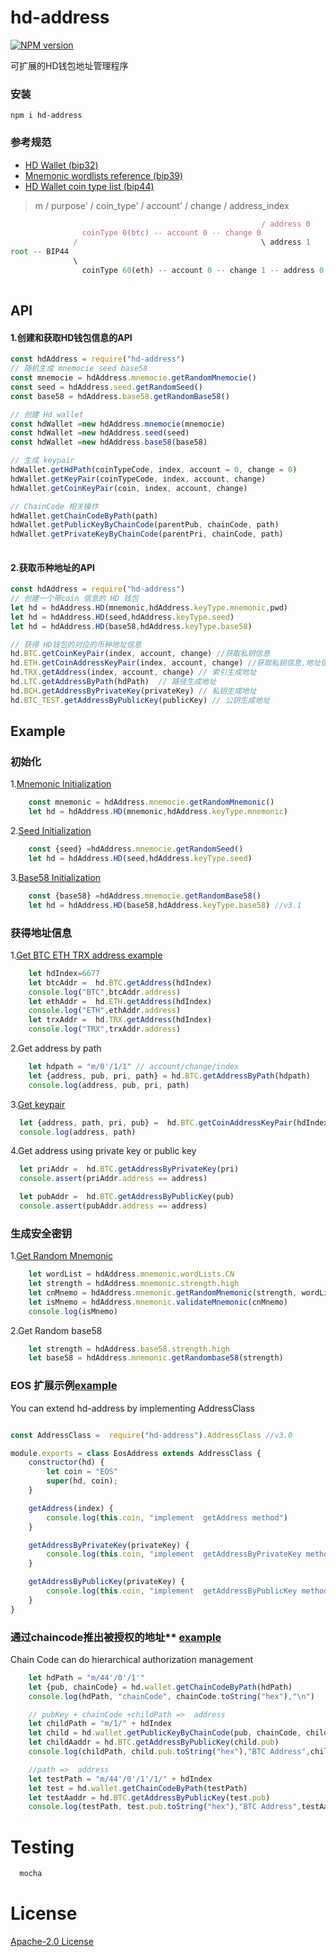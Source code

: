 # hd-address
[![NPM version](https://img.shields.io/npm/v/hd-address?style=flat-square)](https://www.npmjs.com/package/hd-address)

可扩展的HD钱包地址管理程序  
### 安装
```
npm i hd-address
```
### 参考规范 
* [HD Wallet (bip32)](https://github.com/bitcoin/bips/blob/master/bip-0032/derivation.png)
* [Mnemonic wordlists reference (bip39)](https://github.com/bitcoin/bips/blob/master/bip-0039/bip-0039-wordlists.md) 
* [HD Wallet coin type list (bip44)]( https://github.com/satoshilabs/slips/blob/master/slip-0044.md)  
> m / purpose' / coin_type' / account' / change / address_index
```js
                                                        / address 0
                coinType 0(btc) -- account 0 -- change 0  
              /                                         \ address 1
root -- BIP44 
              \
                coinType 60(eth) -- account 0 -- change 1 -- address 0
                          
```
## API
#### 1.创建和获取HD钱包信息的API
```javascript
const hdAddress = require("hd-address")  
// 随机生成 mnemocie seed base58
const mnemocie = hdAddress.mnemocie.getRandomMnemocie()
const seed = hdAddress.seed.getRandomSeed()
const base58 = hdAddress.base58.getRandomBase58()

// 创建 Hd wallet
const hdWallet =new hdAddress.mnemocie(mnemocie)
const hdWallet =new hdAddress.seed(seed)
const hdWallet =new hdAddress.base58(base58)

// 生成 keypair
hdWallet.getHdPath(coinTypeCode, index, account = 0, change = 0) 
hdWallet.getKeyPair(coinTypeCode, index, account, change) 
hdWallet.getCoinKeyPair(coin, index, account, change) 

// ChainCode 相关操作
hdWallet.getChainCodeByPath(path)
hdWallet.getPublicKeyByChainCode(parentPub, chainCode, path)
hdWallet.getPrivateKeyByChainCode(parentPri, chainCode, path)
 
```
#### 2.获取币种地址的API
```javascript
const hdAddress = require("hd-address")  
// 创建一个带coin 信息的 HD 钱包
let hd = hdAddress.HD(mnemonic,hdAddress.keyType.mnemonic,pwd)
let hd = hdAddress.HD(seed,hdAddress.keyType.seed) 
let hd = hdAddress.HD(base58,hdAddress.keyType.base58) 

// 获得 HD钱包的对应的币种地址信息
hd.BTC.getCoinKeyPair(index, account, change) //获取私钥信息
hd.ETH.getCoinAddressKeyPair(index, account, change) //获取私钥信息,地址信息
hd.TRX.getAddress(index, account, change) // 索引生成地址
hd.LTC.getAddressByPath(hdPath)  // 路径生成地址
hd.BCH.getAddressByPrivateKey(privateKey) // 私钥生成地址
hd.BTC_TEST.getAddressByPublicKey(publicKey) // 公钥生成地址
```

## Example
### 初始化
1.[Mnemonic Initialization](https://github.com/gisvr/hd-address-example/blob/master/init/mnemonic.pwd.js) 
```javascript
    const mnemonic = hdAddress.mnemocie.getRandomMnemonic()    
    let hd = hdAddress.HD(mnemonic,hdAddress.keyType.mnemonic)  
```

2.[Seed Initialization](https://github.com/gisvr/hd-address-example/blob/master/init/seed.js) 
```javascript
    const {seed} =hdAddress.mnemocie.getRandomSeed() 
    let hd = hdAddress.HD(seed,hdAddress.keyType.seed)  
```

3.[Base58 Initialization](https://github.com/gisvr/hd-address-example/blob/master/init/seed.js) 

```javascript
    const {base58} =hdAddress.mnemocie.getRandomBase58() 
    let hd = hdAddress.HD(base58,hdAddress.keyType.base58) //v3.1
```

### 获得地址信息

1.[Get BTC ETH TRX address example](https://github.com/gisvr/hd-address-example/blob/master/init/mnemonic.js) 
```javascript
    let hdIndex=6677
    let btcAddr =  hd.BTC.getAddress(hdIndex)
    console.log("BTC",btcAddr.address)
    let ethAddr =  hd.ETH.getAddress(hdIndex)
    console.log("ETH",ethAddr.address)
    let trxAddr =  hd.TRX.getAddress(hdIndex)
    console.log("TRX",trxAddr.address)
```

2.Get address by path
```javascript
    let hdpath = "m/0'/1/1" // account/change/index
    let {address, pub, pri, path} = hd.BTC.getAddressByPath(hdpath)
    console.log(address, pub, pri, path) 
```

3.[Get keypair](https://github.com/gisvr/hd-address-example/blob/master/address/address.keypair.js)
```js
  let {address, path, pri, pub} =  hd.BTC.getCoinAddressKeyPair(hdIndex)
  console.log(address, path)
```
4.Get address using private key or public key
```js
  let priAddr =  hd.BTC.getAddressByPrivateKey(pri)
  console.assert(priAddr.address == address)

  let pubAddr =  hd.BTC.getAddressByPublicKey(pub)
  console.assert(pubAddr.address == address)
```

### 生成安全密钥

1.[Get Random Mnemonic](https://github.com/gisvr/hd-address-example/blob/master/mnemonic_safe/mnemonic.js) 
```javascript
    let wordList = hdAddress.mnemonic.wordLists.CN
    let strength = hdAddress.mnemonic.strength.high 
    let cnMnemo = hdAddress.mnemonic.getRandomMnemonic(strength, wordList)
    let isMnemo = hdAddress.mnemonic.validateMnemonic(cnMnemo) 
    console.log(isMnemo)
```

2.Get Random base58
```javascript
    let strength = hdAddress.base58.strength.high 
    let base58 = hdAddress.mnemonic.getRandombase58(strength)
```
 
### EOS 扩展示例[example](https://github.com/gisvr/hd-address-example/blob/master/extension/eos.address.js)
You can extend hd-address by implementing AddressClass
```javascript

const AddressClass =  require("hd-address").AddressClass //v3.0

module.exports = class EosAddress extends AddressClass {
    constructor(hd) {
        let coin = "EOS"
        super(hd, coin);
    }

    getAddress(index) {
        console.log(this.coin, "implement  getAddress method")
    }

    getAddressByPrivateKey(privateKey) {
        console.log(this.coin, "implement  getAddressByPrivateKey method")
    }

    getAddressByPublicKey(privateKey) {
        console.log(this.coin, "implement  getAddressByPublicKey method")
    }
}
```
### 通过chaincode推出被授权的地址** [example](https://github.com/gisvr/hd-address-example/blob/master/chaincode/chaincode.js)
Chain Code can do hierarchical authorization management
```js
    let hdPath = "m/44'/0'/1'"
    let {pub, chainCode} = hd.wallet.getChainCodeByPath(hdPath)
    console.log(hdPath, "chainCode", chainCode.toString("hex"),"\n")

    // pubKey + chainCode +childPath =>  address
    let childPath = "m/1/" + hdIndex
    let child = hd.wallet.getPublicKeyByChainCode(pub, chainCode, childPath)
    let childAaddr = hd.BTC.getAddressByPublicKey(child.pub)
    console.log(childPath, child.pub.toString("hex"),"BTC Address",childAaddr.address)

    //path =>  address
    let testPath = "m/44'/0'/1'/1/" + hdIndex
    let test = hd.wallet.getChainCodeByPath(testPath)
    let testAaddr = hd.BTC.getAddressByPublicKey(test.pub)
    console.log(testPath, test.pub.toString("hex"),"BTC Address",testAaddr.address)
```

# Testing

```js
  mocha 
```

# License

[Apache-2.0 License](./LICENSE)


